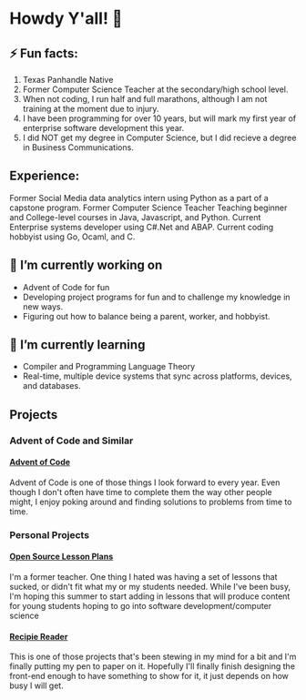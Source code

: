# Howdy Y'all! 🤠

## ⚡ Fun facts:
  1. Texas Panhandle Native
  2. Former Computer Science Teacher at the secondary/high school level.
  3. When not coding, I run half and full marathons, although I am not training at the moment due to injury.
  4. I have been programming for over 10 years, but will mark my first year of enterprise software development this year.
  5. I did NOT get my degree in Computer Science, but I did recieve a degree in Business Communications.

## Experience:
Former Social Media data analytics intern using Python as a part of a capstone program.
Former Computer Science Teacher Teaching beginner and College-level courses in Java, Javascript, and Python.
Current Enterprise systems developer using C#.Net and ABAP.
Current coding hobbyist using Go, Ocaml, and C.


## 🔭 I’m currently working on
- Advent of Code for fun
- Developing project programs for fun and to challenge my knowledge in new ways.
- Figuring out how to balance being a parent, worker, and hobbyist.

## 🌱 I’m currently learning 
- Compiler and Programming Language Theory
- Real-time, multiple device systems that sync across platforms, devices, and databases.



## Projects

### Advent of Code and Similar
#### [Advent of Code](https://github.com/yeehawtoast/adventofcode)
Advent of Code is one of those things I look forward to every year. Even though I don't often have time to complete them the way other people might, I enjoy poking around and finding solutions to problems from time to time.

### Personal Projects
#### [Open Source Lesson Plans](https://github.com/yeehawtoast/opensourcelessonplans)
I'm a former teacher. One thing I hated was having a set of lessons that sucked, or didn't fit what my or my students needed. While I've been busy, I'm hoping this summer to start adding in lessons that will produce content for young students hoping to go into software development/computer science

#### [Recipie Reader](https://github.com/yeehawtoast/Recipe_Reader)
This is one of those projects that's been stewing in my mind for a bit and I'm finally putting my pen to paper on it. Hopefully I'll finally finish designing the front-end enough to have something to show for it, it just depends on how busy I will get.

